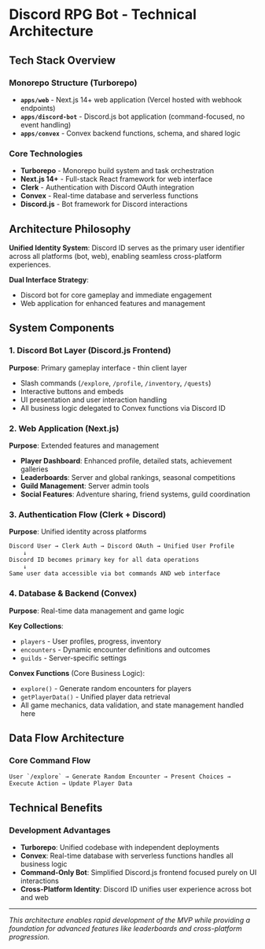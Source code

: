 # Discord RPG Bot - Technical Architecture

## Tech Stack Overview

### Monorepo Structure (Turborepo)
- **`apps/web`** - Next.js 14+ web application (Vercel hosted with webhook endpoints)
- **`apps/discord-bot`** - Discord.js bot application (command-focused, no event handling)
- **`apps/convex`** - Convex backend functions, schema, and shared logic

### Core Technologies
- **Turborepo** - Monorepo build system and task orchestration
- **Next.js 14+** - Full-stack React framework for web interface
- **Clerk** - Authentication with Discord OAuth integration
- **Convex** - Real-time database and serverless functions
- **Discord.js** - Bot framework for Discord interactions

## Architecture Philosophy

**Unified Identity System**: Discord ID serves as the primary user identifier across all platforms (bot, web), enabling seamless cross-platform experiences.

**Dual Interface Strategy**:
- Discord bot for core gameplay and immediate engagement
- Web application for enhanced features and management

## System Components

### 1. Discord Bot Layer (Discord.js Frontend)
**Purpose**: Primary gameplay interface - thin client layer
- Slash commands (`/explore`, `/profile`, `/inventory`, `/quests`)
- Interactive buttons and embeds
- UI presentation and user interaction handling
- All business logic delegated to Convex functions via Discord ID

### 2. Web Application (Next.js)
**Purpose**: Extended features and management
- **Player Dashboard**: Enhanced profile, detailed stats, achievement galleries
- **Leaderboards**: Server and global rankings, seasonal competitions  
- **Guild Management**: Server admin tools
- **Social Features**: Adventure sharing, friend systems, guild coordination

### 3. Authentication Flow (Clerk + Discord)
**Purpose**: Unified identity across platforms

```
Discord User → Clerk Auth → Discord OAuth → Unified User Profile
    ↓
Discord ID becomes primary key for all data operations
    ↓
Same user data accessible via bot commands AND web interface
```

### 4. Database & Backend (Convex)
**Purpose**: Real-time data management and game logic

**Key Collections**:
- `players` - User profiles, progress, inventory
- `encounters` - Dynamic encounter definitions and outcomes
- `guilds` - Server-specific settings

**Convex Functions** (Core Business Logic):
- `explore()` - Generate random encounters for players
- `getPlayerData()` - Unified player data retrieval
- All game mechanics, data validation, and state management handled here


## Data Flow Architecture

### Core Command Flow
```
User `/explore` → Generate Random Encounter → Present Choices → Execute Action → Update Player Data
```

## Technical Benefits

### Development Advantages
- **Turborepo**: Unified codebase with independent deployments
- **Convex**: Real-time database with serverless functions handles all business logic
- **Command-Only Bot**: Simplified Discord.js frontend focused purely on UI interactions
- **Cross-Platform Identity**: Discord ID unifies user experience across bot and web

---

*This architecture enables rapid development of the MVP while providing a foundation for advanced features like leaderboards and cross-platform progression.*
